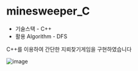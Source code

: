 # minesweeper_C 
- 기술스택 - C++
- 활용 Algorithm - DFS


C++를 이용하여 간단한 지뢰찾기게임을 구현하였습니다


![image](https://user-images.githubusercontent.com/78923992/156124256-3f74f116-829a-4b94-9537-f1e3df80bcd6.png)
